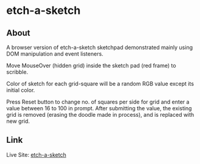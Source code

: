 # etch-a-sketch

## About

A browser version of etch-a-sketch sketchpad demonstrated mainly using DOM manipulation and event listeners.

Move MouseOver (hidden grid) inside the sketch pad (red frame) to scribble.

Color of sketch for each grid-square will be a random RGB value except its initial color.

Press Reset button to change no. of squares per side for grid and enter a value between 16 to 100 in prompt. After submitting the value, the existing grid is removed (erasing the doodle made in process), and is replaced with new grid. 

## Link

Live Site: [etch-a-sketch](https://nishadnp.github.io/etch-a-sketch/)

